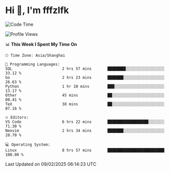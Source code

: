 # Hi 👋, I'm fffzlfk

<!--START_SECTION:waka-->
![Code Time](http://img.shields.io/badge/Code%20Time-1%2C219%20hrs%206%20mins-blue)

![Profile Views](http://img.shields.io/badge/Profile%20Views-0-blue)

📊 **This Week I Spent My Time On** 

```text
🕑︎ Time Zone: Asia/Shanghai

💬 Programming Languages: 
SQL                      2 hrs 57 mins       ████████░░░░░░░░░░░░░░░░░   33.12 % 
Go                       2 hrs 23 mins       ███████░░░░░░░░░░░░░░░░░░   26.63 % 
Python                   1 hr 10 mins        ███░░░░░░░░░░░░░░░░░░░░░░   13.17 % 
Other                    45 mins             ██░░░░░░░░░░░░░░░░░░░░░░░   08.41 % 
TeX                      38 mins             ██░░░░░░░░░░░░░░░░░░░░░░░   07.16 % 

🔥 Editors: 
VS Code                  6 hrs 22 mins       ██████████████████░░░░░░░   71.30 % 
Neovim                   2 hrs 34 mins       ███████░░░░░░░░░░░░░░░░░░   28.70 % 

💻 Operating System: 
Linux                    8 hrs 57 mins       █████████████████████████   100.00 % 
```


 Last Updated on 09/02/2025 06:14:23 UTC
<!--END_SECTION:waka-->
